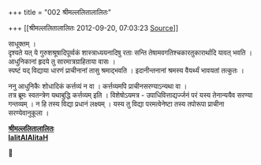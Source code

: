 +++
title = "002 श्रीमल्ललितालालितः"

+++
[[श्रीमल्ललितालालितः	2012-09-20, 07:03:23 [Source](https://groups.google.com/g/bvparishat/c/VebkeMLc1A0)]]



साधूक्तम् ।  
दृश्यते यत् ये गुरुशश्रूषादिपूर्व्वकं शास्त्राध्ययनादिषु रताः सन्ति तेषामवगतिश्चकारतुकारार्थादि यावत् भवति । आधुनिकानां हृदये तु सारमात्रग्राहिताया वासः ।  
स्पष्टं यद् विद्याया धारणं प्राचीनानां तासु श्रमाद्भवति । इदानीन्तनानां श्रमस्य वैयर्थ्यं भावयतां तत्कुतः ।  
  
ननु आधुनिकैः शोधादिकं कर्त्तव्यं न वा । कर्त्तव्यमपि प्राचीनसरण्याऽन्यथा वा ।  
तत्र ब्रूमः स्वतन्त्रेण यथाबुद्धि कर्त्तव्यम् इति । विशेषोऽयमत्र - उपाधिवित्ताद्यर्ज्जनं परं यस्य तेनान्ययैव सरण्या गन्तव्यम् । न हि तस्य विद्या प्रधानं लक्ष्यम् । यस्य तु विद्या परमत्वेनेष्टा तस्य तपोरूपा प्राचीना सरण्येवानुकूला ।  

**[श्रीमल्ललितालालितः](http://www.lalitaalaalitah.com)  
[lalitAlAlitaH](http://dooid.com/lalitaalaalitah)**



